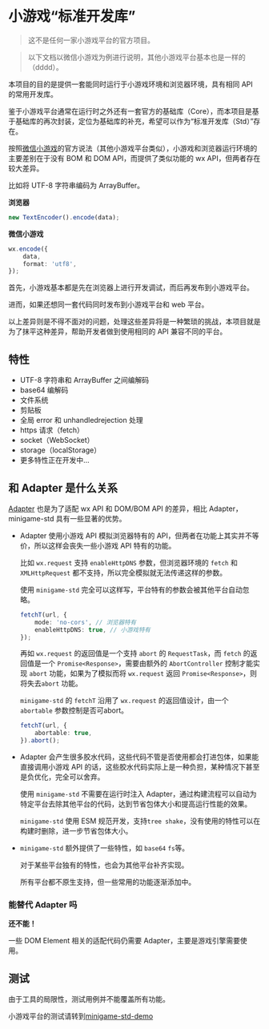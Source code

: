 # 小游戏“标准开发库”

> 这不是任何一家小游戏平台的官方项目。

> 以下文档以微信小游戏为例进行说明，其他小游戏平台基本也是一样的（dddd）。

本项目的目的是提供一套能同时运行于小游戏环境和浏览器环境，具有相同 API 的常用开发库。

鉴于小游戏平台通常在运行时之外还有一套官方的基础库（Core），而本项目是基于基础库的再次封装，定位为基础库的补充，希望可以作为“标准开发库（Std）”存在。

按照[微信小游戏](https://developers.weixin.qq.com/minigame/dev/guide/)的官方说法（其他小游戏平台类似），小游戏和浏览器运行环境的主要差别在于没有 BOM 和 DOM API，而提供了类似功能的 wx API，但两者存在较大差异。

比如将 UTF-8 字符串编码为 ArrayBuffer。

**浏览器**
```ts
new TextEncoder().encode(data);
```

**微信小游戏**
```ts
wx.encode({
    data,
    format: 'utf8',
});
```

首先，小游戏基本都是先在浏览器上进行开发调试，而后再发布到小游戏平台。

进而，如果还想同一套代码同时发布到小游戏平台和 web 平台。

以上差异则是不得不面对的问题，处理这些差异将是一种繁琐的挑战，本项目就是为了抹平这种差异，帮助开发者做到使用相同的 API 兼容不同的平台。

## 特性

* UTF-8 字符串和 ArrayBuffer 之间编解码
* base64 编解码
* 文件系统
* 剪贴板
* 全局 error 和 unhandledrejection 处理
* https 请求（fetch）
* socket（WebSocket）
* storage（localStorage）
* 更多特性正在开发中...

## 和 Adapter 是什么关系

[Adapter](https://developers.weixin.qq.com/minigame/dev/game-engine/workflow/adapter.html) 也是为了适配 wx API 和 DOM/BOM API 的差异，相比 Adapter，minigame-std 具有一些显著的优势。

* Adapter 使用小游戏 API 模拟浏览器特有的 API，但两者在功能上其实并不等价，所以这样会丧失一些小游戏 API 特有的功能。

    比如 `wx.request` 支持 `enableHttpDNS` 参数，但浏览器环境的 `fetch` 和 `XMLHttpRequest` 都不支持，所以完全模拟就无法传递这样的参数。

    使用 `minigame-std` 完全可以这样写，平台特有的参数会被其他平台自动忽略。
    ```ts
    fetchT(url, {
        mode: 'no-cors', // 浏览器特有
        enableHttpDNS: true, // 小游戏特有
    });
    ```

    再如 `wx.request` 的返回值是一个支持 `abort` 的 `RequestTask`，而 `fetch` 的返回值是一个 `Promise<Response>`，需要由额外的 `AbortController` 控制才能实现 `abort` 功能，如果为了模拟而将 `wx.request` 返回 `Promise<Response>`，则将失去`abort` 功能。

    `minigame-std` 的 `fetchT` 沿用了 `wx.request` 的返回值设计，由一个 `abortable` 参数控制是否可abort。
    ```ts
    fetchT(url, {
        abortable: true,
    }).abort();
    ```

* Adapter 会产生很多胶水代码，这些代码不管是否使用都会打进包体，如果能直接调用小游戏 API 的话，这些胶水代码实际上是一种负担，某种情况下甚至是负优化，完全可以舍弃。

    使用 `minigame-std` 不需要在运行时注入 Adapter，通过构建流程可以自动为特定平台去除其他平台的代码，达到节省包体大小和提高运行性能的效果。

    `minigame-std` 使用 ESM 规范开发，支持`tree shake`，没有使用的特性可以在构建时删除，进一步节省包体大小。

* `minigame-std` 额外提供了一些特性，如 `base64` `fs`等。

    对于某些平台独有的特性，也会为其他平台补齐实现。

    所有平台都不原生支持，但一些常用的功能逐渐添加中。

### 能替代 Adapter 吗

**还不能！**

一些 DOM Element 相关的适配代码仍需要 Adapter，主要是游戏引擎需要使用。

## 测试

由于工具的局限性，测试用例并不能覆盖所有功能。

小游戏平台的测试请转到[minigame-std-demo]()